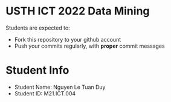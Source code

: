 USTH ICT 2022 Data Mining
=====================================

Students are expected to:
* Fork this repository to your github account
* Push your commits regularly, with **proper** commit messages


Student Info
=========================

* Student Name: Nguyen Le Tuan Duy
* Student ID: M21.ICT.004
